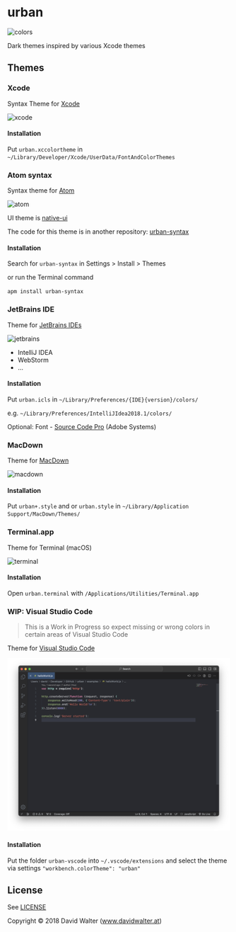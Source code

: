 # urban

![colors](https://github.com/divadretlaw/urban/raw/master/assets/colors.png)

Dark themes inspired by various Xcode themes

## Themes

### Xcode

Syntax Theme for [Xcode](https://developer.apple.com/xcode/)

![xcode](https://github.com/divadretlaw/urban/raw/master/assets/xcode.png)

#### Installation

Put `urban.xccolortheme` in `~/Library/Developer/Xcode/UserData/FontAndColorThemes`

### Atom syntax

Syntax theme for [Atom](https://atom.io)

![atom](https://github.com/divadretlaw/urban/raw/master/assets/atom.png)

UI theme is [native-ui](https://github.com/fv0/native-ui)

The code for this theme is in another repository: [urban-syntax](https://github.com/divadretlaw/urban-syntax)

#### Installation

Search for `urban-syntax` in Settings > Install > Themes

or run the Terminal command

`apm install urban-syntax`

### JetBrains IDE 

Theme for [JetBrains IDEs](http://jetbrains.com)

![jetbrains](https://github.com/divadretlaw/urban/raw/master/assets/jetbrains.png)

* IntelliJ IDEA
* WebStorm
* ...

#### Installation

Put `urban.icls` in `~/Library/Preferences/{IDE}{version}/colors/`

e.g. `~/Library/Preferences/IntelliJIdea2018.1/colors/`

Optional: Font - [Source Code Pro](https://adobe-fonts.github.io/source-code-pro/) (Adobe Systems)

### MacDown

Theme for [MacDown](http://macdown.uranusjr.com)

![macdown](https://github.com/divadretlaw/urban/raw/master/assets/macdown.png)

#### Installation

Put `urban+.style` and or `urban.style` in `~/Library/Application Support/MacDown/Themes/`

### Terminal.app

Theme for Terminal (macOS)

![terminal](https://github.com/divadretlaw/urban/raw/master/assets/terminal.png)

#### Installation

Open `urban.terminal` with `/Applications/Utilities/Terminal.app`

### WIP: Visual Studio Code

> This is a Work in Progress so expect missing or wrong colors in certain areas of Visual Studio Code

Theme for [Visual Studio Code](https://code.visualstudio.com)

![vscode](https://github.com/divadretlaw/urban/raw/master/assets/vscode.png)

#### Installation

Put the folder `urban-vscode` into `~/.vscode/extensions` and select the theme via settings `"workbench.colorTheme": "urban"`

## License

See [LICENSE](LICENSE)

Copyright © 2018 David Walter \(www.davidwalter.at)